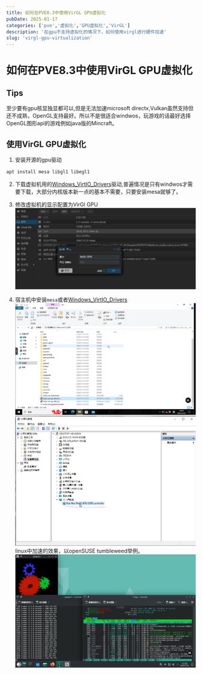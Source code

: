 ```yaml
---
title: 如何在PVE8.3中使用VirGL GPU虚拟化
pubDate: 2025-01-17
categories: ['pve','虚拟化','GPU虚拟化','VirGL']
description: '在gpu不支持虚拟化的情况下，如何使用virgl进行硬件加速'
slug: 'virgl-gpu-virtualization'
---
```


# 如何在PVE8.3中使用VirGL GPU虚拟化

## Tips

至少要有gpu核显独显都可以,但是无法加速microsoft directx,Vulkan虽然支持但还不成熟，OpenGL支持最好。所以不是很适合windwos，玩游戏的话最好选择OpenGL图形api的游戏例如java版的Mincraft。

## 使用VirGL GPU虚拟化

1. 安装开源的gpu驱动

```bash
apt install mesa libgl1 libegl1
```

2. 下载虚拟机用的[Windows_VirtIO_Drivers](https://pve.proxmox.com/wiki/Windows_VirtIO_Drivers)驱动,普遍情况是只有windwos才需要下载，大部分内核版本新一点的基本不需要，只要安装mesa就够了。

3. 修改虚拟机的显示配置为VirGl GPU
   ![显示配置](../../assets/virgl-gpu-virtualization/displayConf.png)

4. 宿主机中安装`mesa`或者[Windows_VirtIO_Drivers](https://pve.proxmox.com/wiki/Windows_VirtIO_Drivers)
   ![windwos](../../assets/virgl-gpu-virtualization/windows_install.png)
   ![windwos virt GPU](../../assets/virgl-gpu-virtualization/windwos_virtIO.png)
   linux中加速的效果，以openSUSE tumbleweed举例。
   ![openSUSE virt GPU](../../assets/virgl-gpu-virtualization/openSUSE_virtIO.png)
